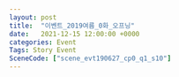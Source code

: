 ```yaml
---
layout: post
title:  "이벤트_2019여름_0화_오프닝"
date:   2021-12-15 12:00:00 +0000
categories: Event
Tags: Story Event
SceneCode: ["scene_evt190627_cp0_q1_s10"]
---
```

